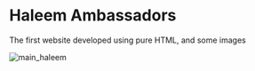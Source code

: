 # Haleem Ambassadors
The first website developed using pure HTML, and some images

![main_haleem](https://github.com/user-attachments/assets/bf34d31a-e3ae-42d7-a6e6-2763ae390b84)

